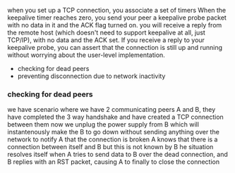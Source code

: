when you set up a TCP connection, you associate a set of timers
When the keepalive timer reaches zero, you send your peer a keepalive probe packet with no data in it and the ACK flag turned on.
you will receive a reply from the remote host (which doesn't need to support keepalive at all, just TCP/IP), with no data and the ACK set.
If you receive a reply to your keepalive probe, you can assert that the connection is still up and running without worrying about the user-level implementation.

- checking for dead peers
- preventing disconnection due to network inactivity

### checking for dead peers

we have scenario where we have 2 communicating peers A and B, they have completed the 3 way handshake and have created a TCP connection between them 
now we unplug the power supply from B which will instantenously make the B to go down without sending anything over the network to notify A that the connection is broken 
A knows that there is a connection between itself and B but this is not known by B
he situation resolves itself when A tries to send data to B over the dead connection, and B replies with an RST packet, causing A to finally to close the connection

